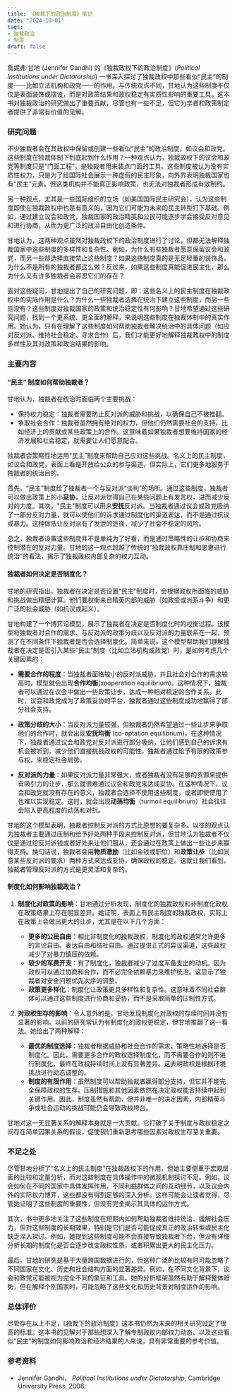 ```yaml
---
title: 《独裁下的政治制度》笔记
date: "2024-10-01"
tags:
- 独裁政治
- 制度
draft: false
---
```



詹妮弗·甘地 (Jennifer Gandhi) 的《独裁政权下的政治制度》(*Political Institutions under Dictatorship*) 一书深入探讨了独裁政权中那些看似“民主”的制度——比如立法机构和政党——的作用。与传统观点不同，甘地认为这些制度不仅仅是表面装饰或摆设，而是对政策结果和政权稳定有实质性影响的重要工具。这本书对独裁政治的研究做出了重要贡献，尽管也有一些不足，但它为学者和政策制定者提供了非常有价值的见解。

### 研究问题

不少独裁者会在其政权中保留或创建一些看似“民主”的政治制度，如议会和政党。这些制度在独裁体制下到底起到什么作用？一种观点认为，独裁政权下的议会和政党等制度只是“门面工程”，是独裁者用来装点门面的工具。这些制度被认为没有实质性权力，只是为了给国际社会展示一种虚假的民主形象，向外界表明独裁国家也有“民主”元素。但这类机构并不能真正影响政策，也无法对独裁者形成有效制约。

另一种观点，尤其是一些国际组织的立场（如美国国际民主研究会），认为这些制度即使在独裁政权中也是有意义的，因为它们可能为未来的民主转型打下基础。例如，通过建立议会和政党，独裁国家的政治精英和公民可能逐步学会接受反对意见和进行协商，从而为更广泛的政治自由化创造条件。

甘地认为，这两种观点虽然对独裁政权下的政治制度进行了讨论，但都无法解释独裁国家中这些制度的多样性和复杂性。例如，为什么有些独裁者愿意保留议会和政党，而另一些却选择直接禁止这些制度？如果这些制度真的是无足轻重的装饰品，为什么不是所有的独裁者都这么做？反过来，如果这些制度真能促进民主化，那么为什么又有许多独裁者会容忍它们的存在？

面对这些疑问，甘地提出了自己的研究问题，即：这些名义上的民主制度在独裁政权中的实际作用是什么？为什么一些独裁者选择在统治下建立这些制度，而另一些则没有？这些制度对独裁国家的政策和统治稳定性有何影响？甘地希望通过这些研究问题，找到一个更系统、更全面的解释，来说明这些制度在独裁体制中的真实作用。她认为，只有在理解了这些制度如何帮助独裁者解决统治中的具体问题（如应对反对派、维持社会稳定、寻求合作）后，我们才能更好地解释独裁政权中的制度多样性及其对政策和政治结果的影响。

### 主要内容

#### “民主” 制度如何帮助独裁者？

甘地认为，独裁者在统治时面临两个主要挑战：

- 保持权力稳定：独裁者需要防止反对派的威胁和挑战，以确保自己不被推翻。
- 争取社会合作：独裁者虽然拥有绝对的权力，但他们仍然需要社会的支持，比如经济上的贡献或某些政策上的合作。这意味着如果独裁者想要维持国家的经济发展和社会稳定，就需要让人们愿意配合。

独裁者会策略性地运用“民主”制度来帮助自己应对这些挑战。名义上的民主制度，如议会和政党，表面上看是开放给公众的参与渠道，但实际上，它们更多地服务于独裁者的统治目的。

首先，“民主”制度给了独裁者一个与反对派“谈判”的场所。通过这些制度，独裁者可以做出政策上的小**妥协**，让反对派觉得自己在某些问题上有发言权，进而减少反对的力度。其次，"民主"制度可以用来**安抚**反对派。当独裁者通过议会或政党吸纳了一部分反对力量，就可以使他们的诉求通过制度化的渠道表达，而不是通过抗议或暴力。这种做法让反对派有了发泄的途径，减少了社会不稳定的风险。

总之，独裁者设置这些制度并不是单纯为了好看，而是通过策略性的让步和协商来控制潜在的反对力量。甘地的这一观点超越了传统的“独裁政权靠压制和恩惠进行统治“的看法，揭示了独裁政权内部复杂的权力互动。


#### 独裁者如何决定是否制度化？

甘地的研究指出，独裁者在决定是否设置“民主”制度时，会根据政权所面临的威胁和挑战做出精细计算。他们要权衡来自精英内部的威胁（如政变或派系斗争）和更广泛的社会威胁（如抗议或起义）。

甘地构建了一个博弈论模型，展示了独裁者在决定是否制度化时的权衡过程。该模型将独裁者对合作的需求、与反对派的政策分歧以及反对派的力量联系在一起，预测了在不同条件下独裁者是否会选择制度化。简单来说，这个模型帮助我们理解独裁者在决定是否引入某些“民主”制度（比如立法机构或政党）时，是如何考虑几个关键因素的：

- **需要合作的程度**：当独裁者面临较小的反对派威胁，并且社会对合作的需求较高时，模型就会出现**合作均衡**(xooperation equilibrium)。这种情况下，独裁者可以通过在议会中做出一些政策让步，达成一种相对稳定的合作关系。此时，议会和政党成为了政策妥协的平台，独裁者通过这些制度成功地赢得了部分社会支持。

- **政策分歧的大小**：当反对派力量较强，但独裁者仍然希望通过一些让步来争取他们的合作时，就会出现**安抚均衡** (co-optation equilibrium)。在这种情况下，独裁者通过议会和政党对反对派进行部分吸纳，让他们感到自己的诉求有机会被听到，减少他们直接挑战政权的可能性。独裁者通过给予有限的政策参与权，来稳定社会局势。

- **反对派的力量**：如果反对派力量非常强大，或者独裁者没有足够的资源来提供有吸引力的让步，那么就很难通过议会和政党来达成妥协。在这种情况下，议会和政党就没有存在的意义，独裁者会选择不使用这些制度，或者即使使用了也难以实现稳定。这时，就会出现**动荡均衡**（turmoil equilibrium）社会往往会陷入更高程度的动荡和对抗。

甘地的这个模型表明，独裁者控制反对派的方式比原想的要复杂多。以往的观点认为独裁者主要通过压制和给予好处两种手段来控制反对派，但甘地认为独裁者不仅仅是通过给反对派钱或者好处来让他们服从，还会通过在政策上做出一些让步来赢得支持。换句话说，独裁者会用**物质激励**（比如金钱或职位）和**政策让步**（比如同意某些反对派的要求）两种方式来达成妥协，确保政权的稳定。这就让我们看到，独裁者管理反对派的方式是更灵活和复杂的。


#### 制度化如何影响独裁政治？

1. **制度化对政策的影响**：甘地通过分析发现，制度化的独裁政权和非制度化政权在政策结果上存在明显差异。她证明，表面上有民主制度的独裁政权，实际上在政策上会做出更大的让步，尤其是在以下几个方面：
   - **更多的公民自由**：相比非制度化的独裁政权，制度化的政权通常允许更多的言论自由、表达自由和结社自由。通过提供正式的异议渠道，这些政权减少了对暴力镇压的依赖。
   - **较少的军费开支**：有了制度化，独裁者减少了过度军备支出的动机。因为政权可以通过协商和合作，而不必完全依赖暴力来维护统治。这显示了独裁者对安全问题优先次序的调整。
   - **政策更多样化**：制度化让政策更具多样性和复杂性。这意味着不同社会群体可以通过这些制度进行协商和妥协，而不是采取简单的压制性方式。

2. **对政权生存的影响**：令人意外的是，甘地发现制度化对政权的存续时间并没有显著的影响。以前的研究常认为有制度化的政权更稳定，但甘地推翻了这一看法。她给出了两种解释：
   - **最优的制度选择**：独裁者根据威胁和社会合作的需求，策略性地选择是否制度化。因此，需要更多合作的政权选择制度化，而不需要合作的则不进行制度化，最终在政权持续时间上没有显著差异。这表明政权是根据环境挑战进行动态调整的。
   - **制度的有限作用**：虽然制度可以帮助独裁者赢得部分支持，但它并不能完全保障政权的生存。压制措施和其他因素依然在决定政权能否持续中起到关键作用。因此，制度虽然有帮助，但并非唯一的决定因素，内部精英斗争或社会运动的挑战可能仍会导致政权垮台。

甘地对这一无显著关系的解释本身就是一大贡献。它打破了关于制度与政权稳定之间存在简单因果关系的假设，促使我们重新思考哪些因素对政权生存至关重要。

### 不足之处

尽管甘地分析了“名义上的民主制度”在独裁政权下的作用，但她主要侧重于宏观层面的比较和定量分析，而对这些制度在具体操作中的微观机制探讨不足。例如，议会如何在不同的国家中具体发挥作用，不同利益群体之间的互动细节，以及议会内外的实际权力博弈，这些都没有得到足够的深入分析。这样可能会让读者觉得，尽管她证明了这些制度的重要性，但没有完全揭示其具体的运作方式。

其次，书中更多地关注了这些制度在短期内如何帮助独裁者维持统治、缓解社会压力，但对这些制度的长期效果，特别是它们是否可能促成真正的政治转型或民主化缺乏深入探讨。例如，她提到这些制度可能不会直接导致独裁者下台，但没有详细分析长期的制度化是否会逐步改变政权性质，或者积累出更大的民主化压力。

最后，甘地的研究是基于大量跨国数据进行的，但这种广泛的比较有时可能忽略了不同国家在文化、历史和社会结构方面的显著差异。例如，在不同文化背景下，议会和政党可能被视为完全不同的象征和工具。她的分析框架虽然有助于解释整体趋势，但在解释个别国家时，可能忽略了这些文化和历史背景对制度运作的影响。

### 总体评价

尽管存在以上不足，《独裁下的政治制度》这本书仍然为未来的相关研究设定了很高的标准。这本书的见解对于那些想深入了解专制政权内部权力动态、以及这些看似“民主”的制度如何影响政治和经济结果的人来说，具有非常重要的参考价值。

### 参考资料

- Jennifer Gandhi， *Political Institutions under Dictatorship*, Cambridge University Press, 2008.
